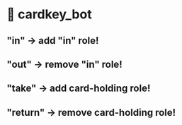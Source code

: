 # 🤖 cardkey_bot
## "in"   -> add "in" role!
## "out"   -> remove "in" role!
## "take"   -> add card-holding role!
## "return" -> remove card-holding role!
